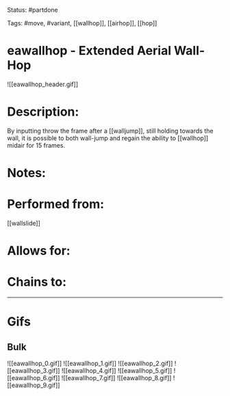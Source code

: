 Status: #partdone

Tags: #move, #variant, [[wallhop]], [[airhop]], [[hop]]

# eawallhop - Extended Aerial Wall-Hop
![[eawallhop_header.gif]]
# Description:
By inputting throw the frame after a [[walljump]], still holding towards the wall, it is possible to both wall-jump and regain the ability to [[wallhop]] midair for 15 frames.

# Notes:


# Performed from:
[[wallslide]]

# Allows for:


# Chains to:


___
# Gifs
## Bulk
![[eawallhop_0.gif]]
![[eawallhop_1.gif]]
![[eawallhop_2.gif]]
![[eawallhop_3.gif]]
![[eawallhop_4.gif]]
![[eawallhop_5.gif]]
![[eawallhop_6.gif]]
![[eawallhop_7.gif]]
![[eawallhop_8.gif]]
![[eawallhop_9.gif]]